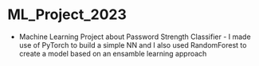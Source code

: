 # ML_Project_2023
- Machine Learning Project about Password Strength Classifier - 
I made use of PyTorch to build a simple NN and I also used RandomForest to create a model based on an ensamble learning approach
